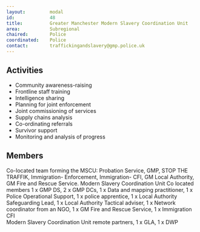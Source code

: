 ```yaml
---
layout: 		modal
id: 			48
title: 			Greater Manchester Modern Slavery Coordination Unit
area: 			Subregional
chaired: 		Police
coordinated:	Police
contact:		traffickingandslavery@gmp.police.uk
---
```


Activities
----------

* Community awareness-raising
* Frontline staff training
* Intelligence sharing
* Planning for joint enforcement
* Joint commissioning of services
* Supply chains analysis
* Co-ordinating referrals
* Survivor support
* Monitoring and analysis of progress

Members
-------

Co-located team forming the MSCU:  Probation Service, GMP, STOP THE TRAFFIK, Immigration- Enforcement, Immigration- CFI, GM Local Authority, GM Fire and Rescue Service.  Modern Slavery Coordination Unit Co located members 1 x GMP DS, 2 x GMP DCs, 1 x Data and mapping practitioner, 1 x Police Operational Support, 1 x police apprentice, 1 x Local Authority Safeguarding Lead, 1 x Local Authority Tactical adviser, 1 x Network coordinator from an NGO, 1 x GM Fire and Rescue Service, 1 x Immigration CFI    
Modern Slavery Coordination Unit remote partners, 1 x GLA, 1 x DWP

